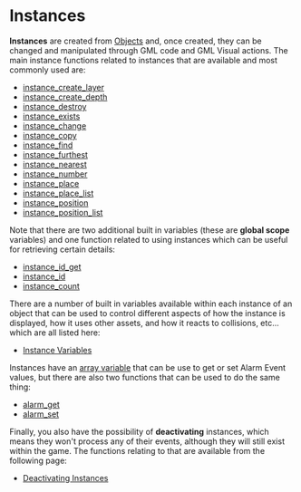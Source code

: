 # Instances

**Instances** are created from
[Objects](../../../../The_Asset_Editors/Objects) and, once created,
they can be changed and manipulated through GML code and GML Visual
actions. The main instance functions related to instances that are
available and most commonly used are:

-   [instance_create_layer](instance_create_layer)
-   [instance_create_depth](instance_create_depth)
-   [instance_destroy](instance_destroy)
-   [instance_exists](instance_exists)
-   [instance_change](instance_change)
-   [instance_copy](instance_copy)
-   [instance_find](instance_find)
-   [instance_furthest](instance_furthest)
-   [instance_nearest](instance_nearest)
-   [instance_number](instance_number)
-   [instance_place](instance_place)
-   [instance_place_list](instance_place_list)
-   [instance_position](instance_position)
-   [instance_position_list](instance_position_list)

Note that there are two additional built in variables (these are
**global scope** variables) and one function related to using instances
which can be useful for retrieving certain details:

-   [instance_id_get](instance_id_get)
-   [instance_id](instance_id)
-   [instance_count](instance_count)

There are a number of built in variables available within each instance
of an object that can be used to control different aspects of how the
instance is displayed, how it uses other assets, and how it reacts to
collisions, etc... which are all listed here:

-   [ Instance Variables ](Instance_Variables/Instance_Variables)

Instances have an [array variable](Instance_Variables/alarm) that
can be use to get or set Alarm Event values, but there are also two
functions that can be used to do the same thing:

-   [alarm_get](alarm_get)
-   [alarm_set](alarm_set)

Finally, you also have the possibility of **deactivating** instances,
which means they won't process any of their events, although they will
still exist within the game. The functions relating to that are
available from the following page:

-   [ Deactivating Instances
    ](Deactivating_Instances/Deactivating_Instances)

